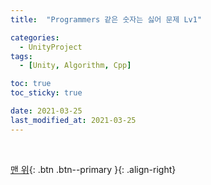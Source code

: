 ```yaml
---
title:  "Programmers 같은 숫자는 싫어 문제 Lv1" 

categories:
  - UnityProject
tags:
  - [Unity, Algorithm, Cpp]

toc: true
toc_sticky: true

date: 2021-03-25
last_modified_at: 2021-03-25
---
```






<br>

[맨 위](#){: .btn .btn--primary }{: .align-right}
